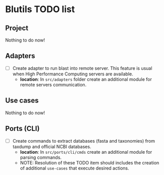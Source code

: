 # Blutils TODO list

## Project

Nothing to do now!

## Adapters

- [ ] Create adapter to run blast into remote server. This feature is usual when
  High Performance Computing servers are available.
    - **location**: In `src/adapters` folder create an additional module for
    remote servers communication.

## Use cases

Nothing to do now!

## Ports (CLI)

- [ ] Create commands to extract databases (fasta and taxonomies) from taxdump
  and official NCBI databases.
    - **location**: In `src/ports/cli/cmds` create an additional module for
    parsing commands.
    - NOTE: Resolution of these TODO item should includes the creation of
      additional `use-cases` that execute desired actions.
